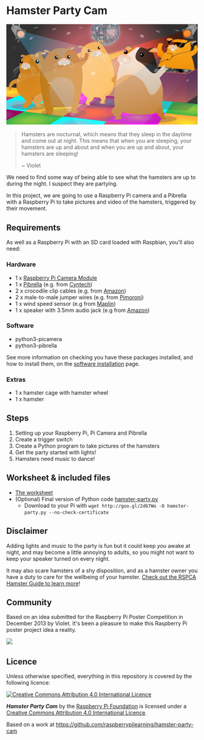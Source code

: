 # Hamster Party Cam

![](cover.png)

> Hamsters are nocturnal, which means that they sleep in the daytime and come out at night. This means that when you are sleeping, your hamsters are up and about and when you are up and about, your hamsters are sleeping!
>
> ~ Violet

We need to find some way of being able to see what the hamsters are up to during the night. I suspect they are partying.

In this project, we are going to use a Raspberry Pi camera and a Pibrella with a Raspberry Pi to take pictures and video of the hamsters, triggered by their movement.

## Requirements

As well as a Raspberry Pi with an SD card loaded with Raspbian, you'll also need:

### Hardware

- 1 x [Raspberry Pi Camera Module](http://www.raspberrypi.org/product/camera-module/)
- 1 x [Pibrella](http://pibrella.com/) (e.g. from [Cyntech](http://shop.cyntech.co.uk/products/pibrella))
- 2 x crocodile clip cables (e.g. from [Amazon](http://www.amazon.co.uk/20pcs-Double-ended-Crocodile-Alligator-Jumper/dp/B00K685PZ6/))
- 2 x male-to-male jumper wires (e.g. from [Pimoroni](http://shop.pimoroni.com/products/jumper-jerky))
- 1 x wind speed sensor (e.g from [Maplin](http://www.maplin.co.uk/p/maplin-replacement-wind-speed-sensor-for-n96fy-n82nf))
- 1 x speaker with 3.5mm audio jack (e.g from [Amazon](http://www.amazon.co.uk/XMI-X-Mini-Generation-Capsule-Speaker/dp/B001UEBN42))

### Software

- python3-picamera
- python3-pibrella

See more information on checking you have these packages installed, and how to install them, on the [software installation](software.md) page.

### Extras

- 1 x hamster cage with hamster wheel
- 1 x hamster

## Steps

1. Setting up your Raspberry Pi, Pi Camera and Pibrella
1. Create a trigger switch
1. Create a Python program to take pictures of the hamsters
1. Get the party started with lights!
1. Hamsters need music to dance!

## Worksheet & included files

- [The worksheet](worksheet.md)
- (Optional) Final version of Python code [hamster-party.py](code/hamster-party.py)
    - Download to your Pi with `wget http://goo.gl/2d67Wo -O hamster-party.py --no-check-certificate`

## Disclaimer

Adding lights and music to the party is fun but it could keep *you* awake at night, and may become a little annoying to adults, so you might not want to keep your speaker turned on every night.

It may also scare hamsters of a shy disposition, and as a hamster owner you have a duty to care for the wellbeing of your hamster. [Check out the RSPCA Hamster Guide to learn more](http://www.rspca.org.uk/allaboutanimals/pets/rodents/hamsters)!

## Community

Based on an idea submitted for the Raspberry Pi Poster Competition in December 2013 by Violet.
It's been a pleasure to make this Raspberry Pi poster project idea a reality.

![](images/poster.jpg)

## Licence

Unless otherwise specified, everything in this repository is covered by the following licence:

[![Creative Commons Attribution 4.0 International Licence](http://i.creativecommons.org/l/by-sa/4.0/88x31.png)](http://creativecommons.org/licenses/by-sa/4.0/)

***Hamster Party Cam*** by the [Raspberry Pi Foundation](http://www.raspberrypi.org) is licensed under a [Creative Commons Attribution 4.0 International Licence](http://creativecommons.org/licenses/by-sa/4.0/).

Based on a work at https://github.com/raspberrypilearning/hamster-party-cam
